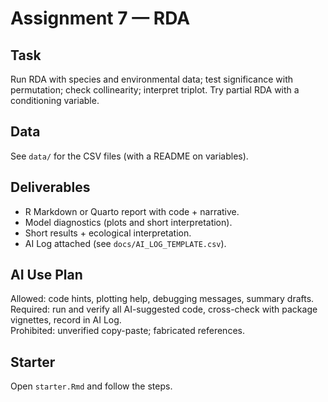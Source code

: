 # Assignment 7 — RDA

## Task
Run RDA with species and environmental data; test significance with permutation; check collinearity; interpret triplot. Try partial RDA with a conditioning variable.

## Data
See `data/` for the CSV files (with a README on variables).

## Deliverables
- R Markdown or Quarto report with code + narrative.
- Model diagnostics (plots and short interpretation).
- Short results + ecological interpretation.
- AI Log attached (see `docs/AI_LOG_TEMPLATE.csv`).

## AI Use Plan
Allowed: code hints, plotting help, debugging messages, summary drafts.  
Required: run and verify all AI-suggested code, cross-check with package vignettes, record in AI Log.  
Prohibited: unverified copy-paste; fabricated references.

## Starter
Open `starter.Rmd` and follow the steps.
